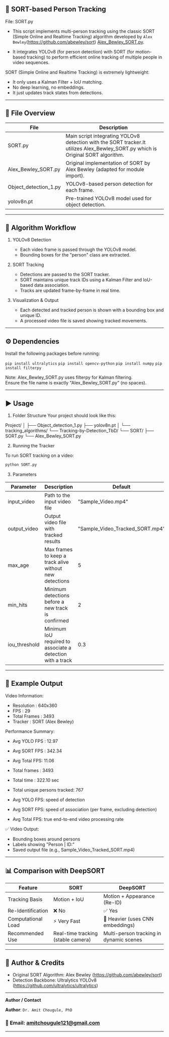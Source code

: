 ## 🧠 SORT-based Person Tracking
File: SORT.py

- This script implements multi-person tracking using the classic SORT (Simple Online and Realtime Tracking) algorithm developed by `Alex Bewley`(https://github.com/abewley/sort) [Alex_Bewley_SORT.py](./Alex_Bewley_SORT.py). 

- It integrates YOLOv8 (for person detection) with SORT (for motion-based tracking) to perform efficient online tracking of multiple people in video sequences.

SORT (Simple Online and Realtime Tracking) is extremely lightweight:

- It only uses a Kalman Filter + IoU matching.
- No deep learning, no embeddings.
- It just updates track states from detections.


---
## 📁 File Overview

File                     | Description
--------------------------|----------------------------------------------------
SORT.py                   | Main script integrating YOLOv8 detection with the SORT tracker.It utilizes Alex_Bewley_SORT.py which is Original SORT algorithm. 
Alex_Bewley_SORT.py       | Original implementation of SORT by Alex Bewley (adapted for module import).
Object_detection_1.py      | YOLOv8-based person detection for each frame.
yolov8n.pt                 | Pre-trained YOLOv8 model used for object detection.

---

## 🧩 Algorithm Workflow

1. YOLOv8 Detection
   - Each video frame is passed through the YOLOv8 model.
   - Bounding boxes for the "person" class are extracted.

2. SORT Tracking
   - Detections are passed to the SORT tracker.
   - SORT maintains unique track IDs using a Kalman Filter and IoU-based data association.
   - Tracks are updated frame-by-frame in real time.

3. Visualization & Output
   - Each detected and tracked person is shown with a bounding box and unique ID.
   - A processed video file is saved showing tracked movements.

---

## ⚙️ Dependencies

Install the following packages before running:

``pip install ultralytics``
``pip install opencv-python``
``pip install numpy``
``pip install filterpy``

Note: Alex_Bewley_SORT.py uses filterpy for Kalman filtering.  
Ensure the file name is exactly "Alex_Bewley_SORT.py" (no spaces).

---
## ▶️ Usage

1. Folder Structure
Your project should look like this:

Project/
│
├── Object_detection_1.py
├── yolov8n.pt
│
└── tracking_algorithms/
    └── Tracking-by-Detection_TbD/
        └── SORT/
            ├── SORT.py
            └── Alex_Bewley_SORT.py

2. Running the Tracker

To run SORT tracking on a video:
```bash
python SORT.py
```
3. Parameters

Parameter       | Description                                                    | Default
----------------|----------------------------------------------------------------|----------
input_video     | Path to the input video file                                   | "Sample_Video.mp4"
output_video    | Output video file with tracked results                         | "Sample_Video_Tracked_SORT.mp4"
max_age         | Max frames to keep a track alive without new detections        | 5
min_hits        | Minimum detections before a new track is confirmed             | 2
iou_threshold   | Minimum IoU required to associate a detection with a track     | 0.3

---
## 🧾 Example Output

Video Information:
  - Resolution  : 640x360
  - FPS          : 29
  - Total Frames : 3493
  - Tracker      : SORT (Alex Bewley)

Performance Summary:
  - Avg YOLO FPS : 12.97
  - Avg SORT FPS : 342.34
  - Avg Total FPS: 11.06
  - Total frames : 3493
  - Total time   : 322.10 sec
  - Total unique persons tracked: 767

- Avg YOLO FPS: speed of detection
- Avg SORT FPS: speed of association (per frame, excluding detection)
- Avg Total FPS: true end-to-end video processing rate

✅ Video Output:
- Bounding boxes around persons
- Labels showing "Person | ID:<id>"
- Saved output file (e.g., Sample_Video_Tracked_SORT.mp4)

---
## 📊 Comparison with DeepSORT

Feature             | SORT                               | DeepSORT
--------------------|------------------------------------|----------------------------------
Tracking Basis      | Motion + IoU                       | Motion + Appearance (Re-ID)
Re-Identification   | ❌ No                              | ✅ Yes
Computational Load  | ⚡ Very Fast                       | 🧠 Heavier (uses CNN embeddings)
Recommended Use     | Real-time tracking (stable camera) | Multi-person tracking in dynamic scenes

---
## 🧠 Author & Credits

- Original SORT Algorithm: Alex Bewley (https://github.com/abewley/sort)  
- Detection Backbone: Ultralytics YOLOv8 (https://github.com/ultralytics/ultralytics)

---

**Author / Contact**

**Author**: `Dr. Amit Chougule, PhD` 

### 📧 Email: [amitchougule121@gmail.com](mailto:amitchougule121@gmail.com)
---